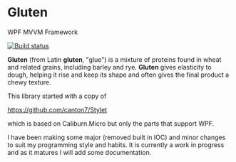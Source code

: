 # Gluten
WPF MVVM Framework

[![Build status](https://ci.appveyor.com/api/projects/status/thhr9y3b1hugiv89?svg=true)](https://ci.appveyor.com/project/pglaspey/gluten)

**Gluten** (from Latin **gluten**, "glue") is a mixture of proteins found in wheat and related grains, including barley and rye. **Gluten** gives elasticity to dough, helping it rise and keep its shape and often gives the final product a chewy texture.

This library started with a copy of

https://github.com/canton7/Stylet

which is based on Caliburn.Micro but only the parts that support WPF.

I have been making some major (removed built in IOC) and minor changes to suit my programming style and habits.
It is currently a work in progress and as it matures I will add some documentation.
